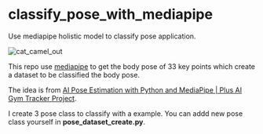 # classify_pose_with_mediapipe
Use mediapipe holistic model to classify pose application.  

![cat_camel_out](https://user-images.githubusercontent.com/19554347/129997232-cf2d084e-b8d0-417b-9885-b2895689bee6.gif)   

This repo use [mediapipe](https://github.com/google/mediapipe) to get the body pose of 33 key points which create a dataset to be classified the body pose.  

The idea is from [AI Pose Estimation with Python and MediaPipe | Plus AI Gym Tracker Project](https://youtu.be/06TE_U21FK4).   

I create 3 pose class to classify with a example. You can addd new pose class yourself in **pose_dataset_create.py**.



